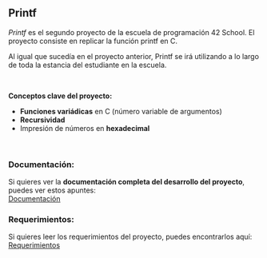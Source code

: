 ## Printf

*Printf* es el segundo proyecto de la escuela de programación 42 School. El proyecto consiste en replicar la función printf en C.

Al igual que sucedía en el proyecto anterior, Printf se irá utilizando a lo largo de toda la estancia del estudiante en la escuela. 

<br>

**Conceptos clave del proyecto:**

-  **Funciones variádicas** en C (número variable de argumentos)
-  **Recursividad**
-  Impresión de números en **hexadecimal** 

<br>

### Documentación:

Si quieres ver la **documentación completa del desarrollo del proyecto**, puedes ver estos apuntes: <br>
[Documentación](https://42guideprojects.notion.site/Printf-58980a19eb904b1882b039ae9bf09d27)

### Requerimientos:

Si quieres leer los requerimientos del proyecto, puedes encontrarlos aquí: <br>
[Requerimientos](https://github.com/user-attachments/files/17881300/es.subject.pdf)
